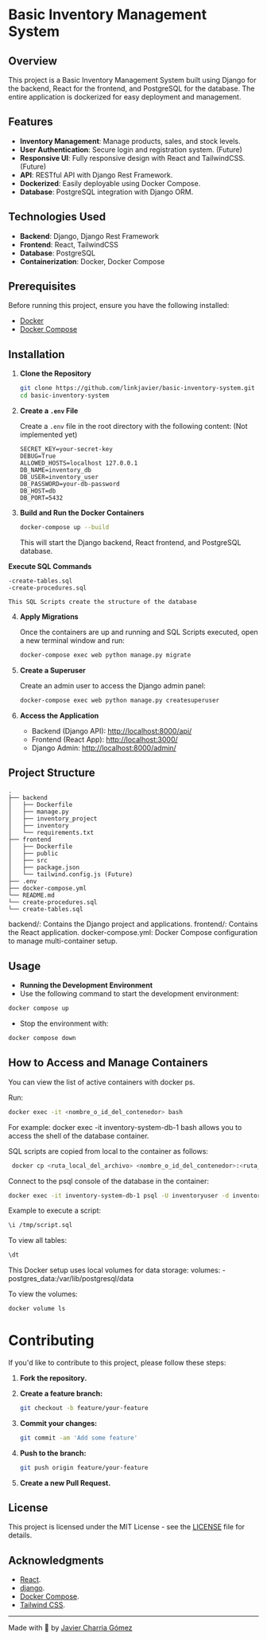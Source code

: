 # Basic Inventory Management System


## Overview

This project is a Basic Inventory Management System built using Django for the backend, React for the frontend, and PostgreSQL for the database. The entire application is dockerized for easy deployment and management.

## Features

- **Inventory Management**: Manage products, sales, and stock levels.
- **User Authentication**: Secure login and registration system. (Future)
- **Responsive UI**: Fully responsive design with React and TailwindCSS. (Future)
- **API**: RESTful API with Django Rest Framework.
- **Dockerized**: Easily deployable using Docker Compose.
- **Database**: PostgreSQL integration with Django ORM.

## Technologies Used

- **Backend**: Django, Django Rest Framework
- **Frontend**: React, TailwindCSS
- **Database**: PostgreSQL
- **Containerization**: Docker, Docker Compose

## Prerequisites

Before running this project, ensure you have the following installed:

- [Docker](https://docs.docker.com/get-docker/)
- [Docker Compose](https://docs.docker.com/compose/install/)

## Installation

1. **Clone the Repository**

    ```bash
    git clone https://github.com/linkjavier/basic-inventory-system.git
    cd basic-inventory-system
    ```

2. **Create a `.env` File**

    Create a `.env` file in the root directory with the following content: (Not implemented yet)

    ```env
    SECRET_KEY=your-secret-key
    DEBUG=True
    ALLOWED_HOSTS=localhost 127.0.0.1
    DB_NAME=inventory_db
    DB_USER=inventory_user
    DB_PASSWORD=your-db-password
    DB_HOST=db
    DB_PORT=5432
    ```

3. **Build and Run the Docker Containers**

    ```bash
    docker-compose up --build
    ```

    This will start the Django backend, React frontend, and PostgreSQL database.

  **Execute SQL Commands**

    -create-tables.sql
    -create-procedures.sql

    This SQL Scripts create the structure of the database

4. **Apply Migrations**

    Once the containers are up and running and SQL Scripts executed, open a new terminal window and run:

    ```bash
    docker-compose exec web python manage.py migrate
    ```

5. **Create a Superuser**

    Create an admin user to access the Django admin panel:

    ```bash
    docker-compose exec web python manage.py createsuperuser
    ```

6. **Access the Application**

    - Backend (Django API): [http://localhost:8000/api/](http://localhost:8000/api/)
    - Frontend (React App): [http://localhost:3000/](http://localhost:3000/)
    - Django Admin: [http://localhost:8000/admin/](http://localhost:8000/admin/)

## Project Structure

```plaintext
.
├── backend
│   ├── Dockerfile
│   ├── manage.py
│   ├── inventory_project
│   ├── inventory
│   └── requirements.txt
├── frontend
│   ├── Dockerfile
│   ├── public
│   ├── src
│   ├── package.json
│   └── tailwind.config.js (Future)
├── .env
├── docker-compose.yml
└── README.md
└── create-procedures.sql
└── create-tables.sql
```

backend/: Contains the Django project and applications.
frontend/: Contains the React application.
docker-compose.yml: Docker Compose configuration to manage multi-container setup.

## Usage

- **Running the Development Environment**
- Use the following command to start the development environment:
```bash
docker compose up
```

- Stop the environment with:
```bash
docker compose down
```

## How to Access and Manage Containers

You can view the list of active containers with docker ps.

Run:

```bash
docker exec -it <nombre_o_id_del_contenedor> bash
```

For example: docker exec -it inventory-system-db-1 bash allows you to access the shell of the database container.

SQL scripts are copied from local to the container as follows:

```bash
 docker cp <ruta_local_del_archivo> <nombre_o_id_del_contenedor>:<ruta_destino_en_el_contenedor>
```

Connect to the psql console of the database in the container:

```bash
docker exec -it inventory-system-db-1 psql -U inventoryuser -d inventorydb
```
Example to execute a script:

```bash
\i /tmp/script.sql
```
To view all tables:

```bash
\dt
```
This Docker setup uses local volumes for data storage:
    volumes:
      - postgres_data:/var/lib/postgresql/data

To view the volumes:

```bash
docker volume ls
```

# Contributing

If you'd like to contribute to this project, please follow these steps:

1. **Fork the repository.**
2. **Create a feature branch:**

    ```bash
    git checkout -b feature/your-feature
    ```

3. **Commit your changes:**

    ```bash
    git commit -am 'Add some feature'
    ```

4. **Push to the branch:**

    ```bash
    git push origin feature/your-feature
    ```

5. **Create a new Pull Request.**

## License

This project is licensed under the MIT License - see the [LICENSE](LICENSE) file for details.

## Acknowledgments

- [React](https://reactjs.org/).
- [django](https://www.djangoproject.com/).
- [Docker Compose](https://docs.docker.com/compose/).
- [Tailwind CSS](https://tailwindcss.com/).
---

Made with 💙 by [Javier Charria Gómez](https://github.com/linkjavier)
